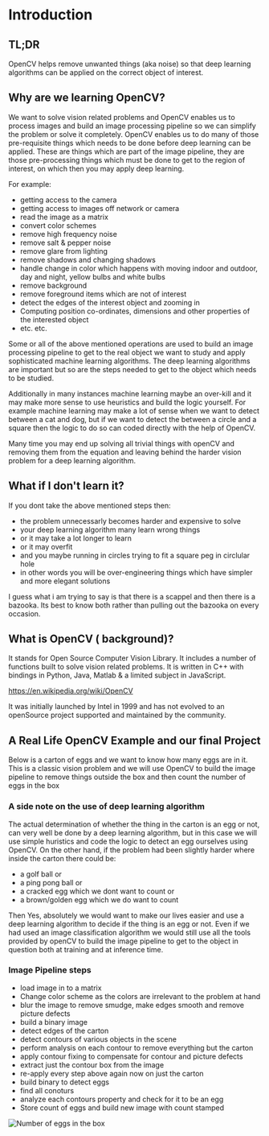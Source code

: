 # Introduction

## TL;DR

OpenCV helps remove unwanted things (aka noise) so that deep learning algorithms can be applied on the correct object of interest.



## Why are we learning OpenCV?

We want to solve vision related problems and OpenCV enables us to process images and build an image processing pipeline so we can simplify the problem or solve it completely. OpenCV enables us to do many of those pre-requisite things which needs to be done before deep learning can be applied. These are things which are part of the image pipeline, they are those pre-processing things which must be done to get to the region of interest, on which then you may apply deep learning.

For example:

- getting access to the camera
- getting access to images off network or camera
- read the image as a matrix
- convert color schemes
- remove high frequency noise
- remove salt & pepper noise
- remove glare from lighting
- remove shadows and changing shadows
- handle change in color which happens with moving indoor and outdoor, day and night, yellow bulbs and white bulbs
- remove background 
- remove foreground items which are not of interest
- detect the edges of the interest object and zooming in
- Computing position co-ordinates, dimensions and other properties of the interested object 
- etc. etc.

Some or all of the above mentioned operations are used to build an image processing pipeline to get to the real object we want to study and apply sophisticated machine learning algorithms. The deep learning algorithms are important but so are the steps needed to get to the object which needs to be studied. 

Additionally in many instances machine learning maybe an over-kill and it may make more sense to use heuristics and build the logic yourself. For example machine learning may make a lot of sense when we want to detect between a cat and dog, but if we want to detect the between a circle and a square then the logic to do so can coded directly with the help of OpenCV.

Many time you may end up solving all trivial things with openCV and removing them from the equation and leaving behind the harder vision problem for a deep learning algorithm.



## What if I don't learn it?

If you dont take the above mentioned steps then:

-  the problem unnecessarly becomes harder and expensive to solve
-  your deep learning algorithm many learn wrong things 
- or it may take a lot longer to learn
- or it may overfit 
- and you maybe running in circles trying to fit a square peg in circlular hole
- in other words you will be over-engineering things which have simpler and more elegant solutions

I guess what i am trying to say is that there is a scappel and then there is a bazooka. Its best to know both rather than pulling out the bazooka on every occasion.



## What is OpenCV ( background)?

It stands for Open Source Computer Vision Library. It includes a number of functions built to solve vision related problems. It is written in C++ with bindings in Python, Java, Matlab & a limited subject in JavaScript.

https://en.wikipedia.org/wiki/OpenCV

It was initially launched by Intel in 1999 and has not evolved to an openSource project supported and maintained by the community.



## A Real Life OpenCV Example and our final Project

Below is a carton of eggs and we want to know how many eggs are in it. This is a classic vision problem and we will use OpenCV to build the image pipeline to remove things outside the box and then count the number of eggs in the box

### A side note on the use of deep learning algorithm

The actual determination of whether the thing in the carton is an egg or not, can very well be done by a deep learning algorithm, but in this case we will use simple huristics and code the logic to detect an egg ourselves using OpenCV. On the other hand, if the problem had been slightly harder where inside the carton there could be:

- a golf ball or
- a ping pong ball or
- a cracked egg which we dont want to count or
- a brown/golden egg which we do want to count

Then Yes, absolutely we would want to make our lives easier and use a deep learning algorithm to decide if the thing is an egg or not. Even if we had used an image classification algorithm we would still use all the tools provided by openCV to build the image pipeline to get to the object in question both at training and at inference time.

### Image Pipeline steps

- load image in to a matrix
- Change color scheme as the colors are irrelevant to the problem at hand
- blur the image to remove smudge, make edges smooth and remove picture defects
- build a binary image 
- detect edges of the carton
- detect contours of various objects in the scene
- perform analysis on each contour to remove everything but the carton
- apply contour fixing to compensate for contour and picture defects
- extract just the contour box from the image
- re-apply every step above again now on just the carton
- build binary to detect eggs
- find all conoturs
- analyze each contours property and check for it to be an egg
- Store count of eggs and build new image with count stamped

<img src="https://s3.amazonaws.com/images.179ways.com/eggs_counting.gif" alt="Number of eggs in the box"  />